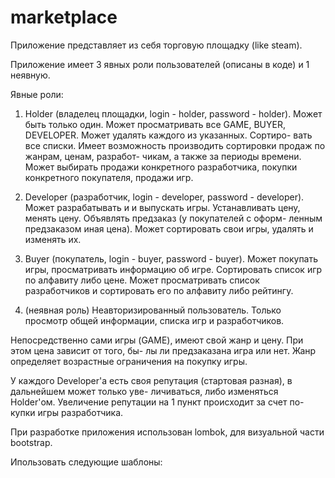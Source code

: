 # marketplace

  Приложение представляет из себя торговую площадку (like steam). 

  Приложение имеет 3 явных роли пользователей (описаны в коде) и 1 неявную.
  
  Явные роли:
  1) Holder (владелец площадки, login - holder, password - holder). Может быть только один.
Может просматривать все GAME, BUYER, DEVELOPER. Может удалять каждого из указанных. Сортиро-
вать все списки. Имеет возможность производить сортировки продаж по жанрам, ценам, разработ-
чикам, а также за периоды времени. Может выбирать продажи конкретного разработчика, покупки
конкретного покупателя, продажи игр.
  
  2) Developer (разработчик, login - developer, password - developer). Может разрабатывать и
и выпускать игры. Устанавливать цену, менять цену. Объявлять предзаказ (у покупателей с оформ-
ленным предзаказом иная цена). Может сортировать свои игры, удалять и изменять их.

  3) Buyer (покупатель, login - buyer, password - buyer). Может покупать игры, просматривать 
информацию об игре. Сортировать список игр по алфавиту либо цене. Может просматривать список
разработчиков и сортировать его по алфавиту либо рейтингу.

  4) (неявная роль) Неавторизированный пользователь. Только просмотр общей информации, списка 
игр и разработчиков.

  Непосредственно сами игры (GAME), имеют свой жанр и цену. При этом цена зависит от того, бы-
лы ли предзаказана игра или нет. Жанр определяет возрастные ограничения на покупку игры.
    
  У каждого Developer'а есть своя репутация (стартовая разная), в дальнейшем может только уве-
личиваться, либо изменяться Holder'ом. Увеличение репутации на 1 пункт происходит за счет по-
купки игры разработчика.
  
  При разработке приложения использован lombok, для визуальной части bootstrap.
  
  Ипользовать следующие шаблоны:
 
